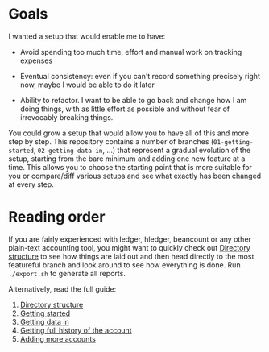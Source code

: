 # Goals

I wanted a setup that would enable me to have:

- Avoid spending too much time, effort and manual work on tracking expenses

- Eventual consistency: even if you can't record something precisely right now, maybe I would be able to do it later

- Ability to refactor. I want to be able to go back and change how I am doing things, with as little effort as possible and without fear of irrevocably breaking things.

You could grow a setup that would allow you to have all of this and more step by step. This repository contains a number of branches (`01-getting-started`, `02-getting-data-in`, ...) that represent a gradual evolution of the setup, starting from the bare minimum and adding one new feature at a time. This allows you to choose the starting point that is more suitable for you or compare/diff various setups and see what exactly has been changed at every step.

# Reading order

If you are fairly experienced with ledger, hledger, beancount or any other plain-text accounting tool, you might want to quickly check out [Directory structure](Directory-structure) to see how things are laid out and then head directly to the most featureful branch and look around to see how everything is done. Run `./export.sh` to generate all reports.

Alternatively, read the full guide:
1. [Directory structure](Directory-structure)
2. [Getting started](Getting-started)
3. [Getting data in](Getting-data-in)
4. [Getting full history of the account](Getting-full-history-of-the-account)
5. [Adding more accounts](Adding-more-accounts)